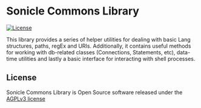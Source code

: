# Sonicle Commons Library

[![License](https://img.shields.io/badge/license-AGPLv3-blue.svg)](https://www.gnu.org/licenses/agpl-3.0.txt)

This library provides a series of helper utilities for dealing with basic Lang structures, paths, regEx and URIs.
Additionally, it contains useful methods for working with db-related classes (Connections, Statements, etc), data-time utilities and lastly a basic interface for interacting with shell processes.

## License

Sonicle Commons Library is Open Source software released under the [AGPLv3 license](https://www.gnu.org/licenses/agpl-3.0.txt)